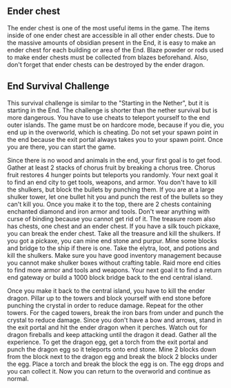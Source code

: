 ## Ender chest
The ender chest is one of the most useful items in the game. The items inside of one ender chest are accessible in all other ender chests. Due to the massive amounts of obsidian present in the End, it is easy to make an ender chest for each building or area of the End. Blaze powder or rods used to make ender chests must be collected from blazes beforehand. Also, don't forget that ender chests can be destroyed by the ender dragon.

## End Survival Challenge
This survival challenge is similar to the "Starting in the Nether", but it is starting in the End. The challenge is shorter than the nether survival but is more dangerous. You have to use cheats to teleport yourself to the end outer islands. The game must be on hardcore mode, because if you die, you end up in the overworld, which is cheating. Do not set your spawn point in the end because the exit portal always takes you to your spawn point. Once you are there, you can start the game.

Since there is no wood and animals in the end, your first goal is to get food. Gather at least 2 stacks of chorus fruit by breaking a chorus tree. Chorus fruit restores 4 hunger points but teleports you randomly. Your next goal it to find an end city to get tools, weapons, and armor. You don't have to kill the shulkers, but block the bullets by punching them. If you are at a large shulker tower, let one bullet hit you and punch the rest of the bullets so they can't kill you. Once you make it to the top, there are 2 chests containing enchanted diamond and iron armor and tools. Don't wear anything with curse of binding because you cannot get rid of it. The treasure room also has chests, one chest and an ender chest. If you have a silk touch pickaxe, you can break the ender chest. Take all the treasure and kill the shulkers. If you got a pickaxe, you can mine end stone and purpur. Mine some blocks and bridge to the ship if there is one. Take the elytra, loot, and potions and kill the shulkers. Make sure you have good inventory management because you cannot make shulker boxes without crafting table. Raid more end cities to find more armor and tools and weapons. Your next goal it to find a return end gateway or build a 1000 block bridge back to the end central island. 

Once you make it back to the central island, you have to kill the ender dragon. Pillar up to the towers and block yourself with end stone before punching the crystal in order to reduce damage. Repeat for the other towers. For the caged towers, break the iron bars from under and punch the crystal to reduce damage. Since you don't have a bow and arrows, stand in the exit portal and hit the ender dragon when it perches. Watch out for dragon fireballs and keep attacking until the dragon it dead. Gather all the experience. To get the dragon egg, get a torch from the exit portal and punch the dragon egg so it teleports onto end stone. Mine 2 blocks down from the block next to the dragon egg and break the block 2 blocks under the egg. Place a torch and break the block the egg is on. The egg drops and you can collect it. Now you can return to the overworld and continue as normal.


